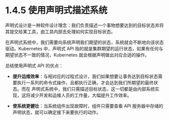 # 1.4.5 使用声明式描述系统

声明式设计是一种软件设计理念：我们负责描述一个事物想要达到的目标状态并将其提交给某工具，由工具内部去处理如何实现目标状态。

在声明式系统中，我们需要向系统声明我们期望的状态，系统就会不断地向该状态驱动。Kubernetes 中，声明式 API 指的就是集群期望的运行状态，如果有任何与期望状态不一致的情况，Kubernetes 就会根据声明做出对应合适的操作。

总结使用声明式 API 的优点：

- **提升运维效率**：与相对应的过程式设计，我们如果想要让事务达到目标状态需要执行一系列的命令式操作，且都执行正确，才会达到我们所期望的最终状态。而在 声明式系统中，我们只需描述目标状态，这一切都是由内部系统实现，这将减少开发和运维人员的工作量，大幅提升工作效率。

- **使系统更健壮**：当系统组件出现故障时，组件只需要查看 API 服务器中存储的声明状态，就可以确定接下来要执行的动作。
